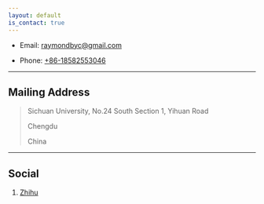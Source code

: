 ```yaml
---
layout: default
is_contact: true
---
```


* Email: [raymondbyc@gmail.com](mailto:raymondbyc@gmail.com)

* Phone: [+86-18582553046](tel:+86-18582553046)

---

## Mailing Address

> Sichuan University, No.24 South Section 1, Yihuan Road
>
> Chengdu
>
> China

---

## Social

1. [Zhihu](www.zhihu.com/people/bai-xiao-cai-94/activities)

